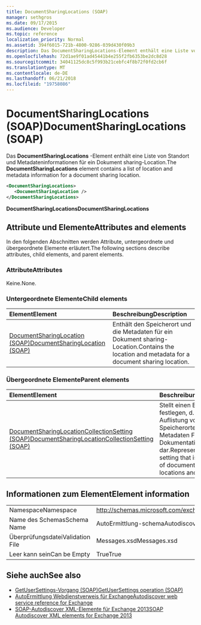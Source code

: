 ```yaml
---
title: DocumentSharingLocations (SOAP)
manager: sethgros
ms.date: 09/17/2015
ms.audience: Developer
ms.topic: reference
localization_priority: Normal
ms.assetid: 394f6015-721b-4800-9286-039d430f09b3
description: Das DocumentSharingLocations-Element enthält eine Liste von Standort und Metadateninformationen für ein Dokument sharing-Location.
ms.openlocfilehash: 72d1ae9f01ad45441b4e255f2fb6353be2dc8d28
ms.sourcegitcommit: 34041125dc8c5f993b21cebfc4f8b72f0fd2cb6f
ms.translationtype: MT
ms.contentlocale: de-DE
ms.lasthandoff: 06/21/2018
ms.locfileid: "19758086"
---
```

# <a name="documentsharinglocations-soap"></a><span data-ttu-id="864c5-103">DocumentSharingLocations (SOAP)</span><span class="sxs-lookup"><span data-stu-id="864c5-103">DocumentSharingLocations (SOAP)</span></span>

<span data-ttu-id="864c5-104">Das **DocumentSharingLocations** -Element enthält eine Liste von Standort und Metadateninformationen für ein Dokument sharing-Location.</span><span class="sxs-lookup"><span data-stu-id="864c5-104">The **DocumentSharingLocations** element contains a list of location and metadata information for a document sharing location.</span></span> 
  
```XML
<DocumentSharingLocations>
   <DocumentSharingLocation />
</DocumentSharingLocations>
```

 <span data-ttu-id="864c5-105">**DocumentSharingLocations**</span><span class="sxs-lookup"><span data-stu-id="864c5-105">**DocumentSharingLocations**</span></span>
## <a name="attributes-and-elements"></a><span data-ttu-id="864c5-106">Attribute und Elemente</span><span class="sxs-lookup"><span data-stu-id="864c5-106">Attributes and elements</span></span>

<span data-ttu-id="864c5-107">In den folgenden Abschnitten werden Attribute, untergeordnete und übergeordnete Elemente erläutert.</span><span class="sxs-lookup"><span data-stu-id="864c5-107">The following sections describe attributes, child elements, and parent elements.</span></span>
  
### <a name="attributes"></a><span data-ttu-id="864c5-108">Attribute</span><span class="sxs-lookup"><span data-stu-id="864c5-108">Attributes</span></span>

<span data-ttu-id="864c5-109">Keine.</span><span class="sxs-lookup"><span data-stu-id="864c5-109">None.</span></span>
  
### <a name="child-elements"></a><span data-ttu-id="864c5-110">Untergeordnete Elemente</span><span class="sxs-lookup"><span data-stu-id="864c5-110">Child elements</span></span>

|<span data-ttu-id="864c5-111">**Element**</span><span class="sxs-lookup"><span data-stu-id="864c5-111">**Element**</span></span>|<span data-ttu-id="864c5-112">**Beschreibung**</span><span class="sxs-lookup"><span data-stu-id="864c5-112">**Description**</span></span>|
|:-----|:-----|
|[<span data-ttu-id="864c5-113">DocumentSharingLocation (SOAP)</span><span class="sxs-lookup"><span data-stu-id="864c5-113">DocumentSharingLocation (SOAP)</span></span>](documentsharinglocation-soap.md) <br/> |<span data-ttu-id="864c5-114">Enthält den Speicherort und die Metadaten für ein Dokument sharing-Location.</span><span class="sxs-lookup"><span data-stu-id="864c5-114">Contains the location and metadata for a document sharing location.</span></span>  <br/> |
   
### <a name="parent-elements"></a><span data-ttu-id="864c5-115">Übergeordnete Elemente</span><span class="sxs-lookup"><span data-stu-id="864c5-115">Parent elements</span></span>

|<span data-ttu-id="864c5-116">**Element**</span><span class="sxs-lookup"><span data-stu-id="864c5-116">**Element**</span></span>|<span data-ttu-id="864c5-117">**Beschreibung**</span><span class="sxs-lookup"><span data-stu-id="864c5-117">**Description**</span></span>|
|:-----|:-----|
|[<span data-ttu-id="864c5-118">DocumentSharingLocationCollectionSetting (SOAP)</span><span class="sxs-lookup"><span data-stu-id="864c5-118">DocumentSharingLocationCollectionSetting (SOAP)</span></span>](documentsharinglocationcollectionsetting-soap.md) <br/> |<span data-ttu-id="864c5-119">Stellt einen Benutzer festlegen, d. h. eine Auflistung von Speicherorten und Metadaten Freigabe Dokumentation dar.</span><span class="sxs-lookup"><span data-stu-id="864c5-119">Represents a user setting that is a collection of documentation sharing locations and metadata.</span></span>  <br/> |
   
## <a name="element-information"></a><span data-ttu-id="864c5-120">Informationen zum Element</span><span class="sxs-lookup"><span data-stu-id="864c5-120">Element information</span></span>

|||
|:-----|:-----|
|<span data-ttu-id="864c5-121">Namespace</span><span class="sxs-lookup"><span data-stu-id="864c5-121">Namespace</span></span>  <br/> |http://schemas.microsoft.com/exchange/2010/Autodiscover  <br/> |
|<span data-ttu-id="864c5-122">Name des Schemas</span><span class="sxs-lookup"><span data-stu-id="864c5-122">Schema Name</span></span>  <br/> |<span data-ttu-id="864c5-123">AutoErmittlung-schema</span><span class="sxs-lookup"><span data-stu-id="864c5-123">Autodiscover schema</span></span>  <br/> |
|<span data-ttu-id="864c5-124">Überprüfungsdatei</span><span class="sxs-lookup"><span data-stu-id="864c5-124">Validation File</span></span>  <br/> |<span data-ttu-id="864c5-125">Messages.xsd</span><span class="sxs-lookup"><span data-stu-id="864c5-125">Messages.xsd</span></span>  <br/> |
|<span data-ttu-id="864c5-126">Leer kann sein</span><span class="sxs-lookup"><span data-stu-id="864c5-126">Can be Empty</span></span>  <br/> |<span data-ttu-id="864c5-127">True</span><span class="sxs-lookup"><span data-stu-id="864c5-127">True</span></span>  <br/> |
   
## <a name="see-also"></a><span data-ttu-id="864c5-128">Siehe auch</span><span class="sxs-lookup"><span data-stu-id="864c5-128">See also</span></span>

- [<span data-ttu-id="864c5-129">GetUserSettings-Vorgang (SOAP)</span><span class="sxs-lookup"><span data-stu-id="864c5-129">GetUserSettings operation (SOAP)</span></span>](getusersettings-operation-soap.md)
- [<span data-ttu-id="864c5-130">AutoErmittlung Webdienstverweis für Exchange</span><span class="sxs-lookup"><span data-stu-id="864c5-130">Autodiscover web service reference for Exchange</span></span>](autodiscover-web-service-reference-for-exchange.md)
- [<span data-ttu-id="864c5-131">SOAP-Autodiscover XML-Elemente für Exchange 2013</span><span class="sxs-lookup"><span data-stu-id="864c5-131">SOAP Autodiscover XML elements for Exchange 2013</span></span>](soap-autodiscover-xml-elements-for-exchange-2013.md)

